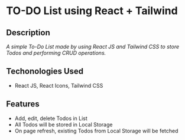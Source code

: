 # TO-DO List using React + Tailwind
## Description
_A simple To-Do  List made by using React JS and Tailwind CSS to store Todos and performing CRUD operations._

## Techonologies Used
- React JS, React Icons, Tailwind CSS

## Features
- Add, edit, delete Todos in List
- All Todos will be stored in Local Storage
- On page refresh, existing Todos from Local Storage will be fetched

